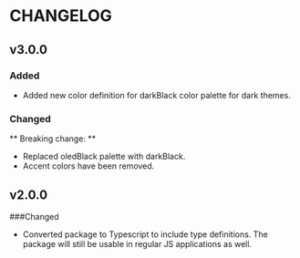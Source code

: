 # CHANGELOG

## v3.0.0

### Added 
- Added new color definition for darkBlack color palette for dark themes.

### Changed
** Breaking change: **
-   Replaced oledBlack palette with darkBlack.
-   Accent colors have been removed.

## v2.0.0

###Changed
- Converted package to Typescript to include type definitions. The package will still be usable in regular JS applications as well.
